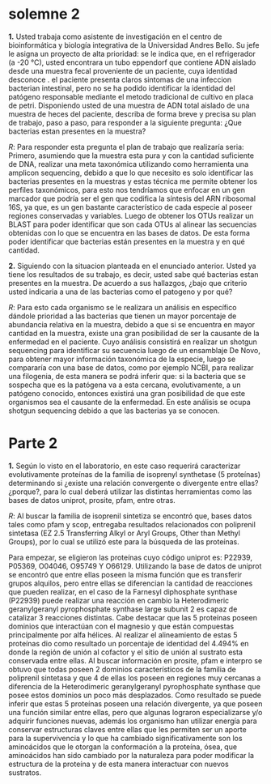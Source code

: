 # solemne 2

__1.__ Usted trabaja como asistente de investigación en el centro de bioinformática y biología integrativa de la Universidad Andres Bello. Su jefe le asigna un proyecto de alta prioridad: se le indica que, en el refrigerador (a -20 °C), usted encontrara un tubo eppendorf que contiene ADN aislado desde una muestra fecal proveniente de un paciente, cuya identidad desconoce . el paciente presenta claros sintomas de una infeccion bacterian intestinal, pero no se ha podido identificar la identidad del patógeno responsable mediante el metodo tradicional de cultivo en placa de petri. Disponiendo usted de una muestra de ADN total aislado de una muestra de heces del paciente, describa de forma breve y precisa su plan de trabajo, paso a paso, para responder a la siguiente pregunta: ¿Que bacterias estan presentes en la muestra?

_R_: Para responder esta pregunta el plan de trabajo que realizaría seria: Primero, asumiendo que la muestra esta pura y con la cantidad suficiente de DNA, realizar una meta taxonómica utilizando como herramienta una amplicon sequencing, debido a que lo que necesito es solo identificar las bacterias presentes en la muestras y estas técnica me permite obtener los perfiles taxonómicos, para esto nos tendríamos que enfocar en un gen marcador que podría ser el gen que codifica la síntesis del ARN ribosomal 16S, ya que, es un gen bastante característico de cada especie al poseer regiones conservadas y variables. Luego de obtener los OTUs realizar un BLAST para poder identificar que son cada OTUs al alinear las secuencias obtenidas con lo que se encuentra en las bases de datos. De esta forma poder identificar que bacterias están presentes en la muestra y en qué cantidad.


__2.__ Siguiendo con la situacion planteada en el enunciado anterior. Usted ya tiene los resultados de su trabajo, es decir, usted sabe qué bacterias estan presentes en la muestra. De acuerdo a sus hallazgos, ¿bajo que criterio usted indicaria a una de las bacterias como el patogeno y por qué?

_R_: Para esto cada organismo se le realizara un análisis en específico dándole prioridad a las bacterias que tienen un mayor porcentaje de abundancia relativa en la muestra, debido a que si se encuentra en mayor cantidad en la muestra, existe una gran posibilidad de ser la causante de la enfermedad en el paciente. Cuyo análisis consistirá en realizar un shotgun sequencing para identificar su secuencia luego de un ensamblaje De Novo, para obtener mayor información taxonómica de la especie, luego se compararía con una base de datos, como por ejemplo NCBI, para realizar una filogenia, de esta manera se podrá inferir que: si la bacteria que se sospecha que es la patógena va a esta cercana, evolutivamente, a un patógeno conocido, entonces existirá una gran posibilidad de que este organismos sea el causante de la enfermedad. En este análisis se ocupa shotgun sequencing debido a que las bacterias ya se conocen. 


# Parte 2

__1.__ Según lo visto en el laboratorio, en este caso requerirá caracterizar evolutivamente proteínas de la familia de isoprenyl synthetase (5 proteínas) determinando si ¿existe una relación convergente o divergente entre ellas? ¿porque?, para lo cual deberá utilizar las distintas herramientas como las bases de datos uniprot, prosite, pfam, entre otras.

_R_: Al buscar la familia de isoprenil sintetiza se encontró que, bases datos tales como pfam y scop, entregaba resultados relacionados con poliprenil sintetasa (EZ 2.5 Transferring Alkyl or Aryl Groups, Other than Methyl Groups), por lo cual se utilizó este para la búsqueda de las proteínas.

Para empezar, se eligieron las proteínas cuyo código uniprot es: P22939, P05369, O04046, O95749 Y O66129. Utilizando la base de datos de uniprot se encontró que entre ellas poseen la misma función que es transferir grupos alquilos, pero entre ellas se diferencian la cantidad de reacciones que pueden realizar, en el caso de la Farnesyl diphosphate synthase (P22939) puede realizar una reacción en cambio la Heterodimeric geranylgeranyl pyrophosphate synthase large subunit 2 es capaz de catalizar 3 reacciones distintas. Cabe destacar que las 5 proteínas poseen dominios que interactúan con el magnesio y que están compuestas principalmente por alfa hélices. Al realizar el alineamiento de estas 5 proteínas dio como resultado un porcentaje de identidad del 4.494% en donde la región de unión al cofactor y el sitio de unión al sustrato esta conservada entre ellas. Al buscar información en prosite, pfam e interpro se obtuvo que todas poseen 2 dominios característicos de la familia de poliprenil sintetasa y que 4 de ellas los poseen en regiones muy cercanas a diferencia de la Heterodimeric geranylgeranyl pyrophosphate synthase que posee estos dominios un poco más desplazados. Como resultado se puede inferir que estas 5 proteínas poseen una relación divergente, ya que poseen una función similar entre ellas, pero que algunas lograron especializarse y/o adquirir funciones nuevas, además los organismo han utilizar energía para conservar estructuras claves entre ellas que les permiten ser un aporte para la supervivencia y lo que ha cambiado significativamente son los aminoácidos que le otorgan la conformación a la proteína, ósea, que aminoácidos han sido cambiado por la naturaleza para poder modificar la estructura de la proteína y de esta manera interactuar con nuevos sustratos.   
 



